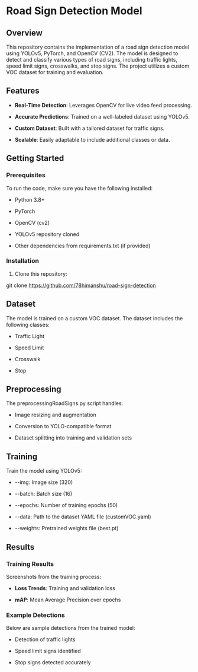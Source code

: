
Road Sign Detection Model
=========================

Overview
--------

This repository contains the implementation of a road sign detection model using YOLOv5, PyTorch, and OpenCV (CV2). The model is designed to detect and classify various types of road signs, including traffic lights, speed limit signs, crosswalks, and stop signs. The project utilizes a custom VOC dataset for training and evaluation.

Features
--------

*   **Real-Time Detection**: Leverages OpenCV for live video feed processing.
    
*   **Accurate Predictions**: Trained on a well-labeled dataset using YOLOv5.
    
*   **Custom Dataset**: Built with a tailored dataset for traffic signs.
    
*   **Scalable**: Easily adaptable to include additional classes or data.
    

Getting Started
---------------

### Prerequisites

To run the code, make sure you have the following installed:

*   Python 3.8+
    
*   PyTorch
    
*   OpenCV (cv2)
    
*   YOLOv5 repository cloned
    
*   Other dependencies from requirements.txt (if provided)

### Installation

1.  Clone this repository:
    

git clone https://github.com/78himanshu/road-sign-detection

Dataset
-------

The model is trained on a custom VOC dataset. The dataset includes the following classes:

*   Traffic Light
    
*   Speed Limit
    
*   Crosswalk
    
*   Stop

Preprocessing
-------------

The preprocessingRoadSigns.py script handles:

*   Image resizing and augmentation
    
*   Conversion to YOLO-compatible format
    
*   Dataset splitting into training and validation sets


Training
--------

Train the model using YOLOv5:


*   --img: Image size (320)
    
*   \--batch: Batch size (16)
    
*   \--epochs: Number of training epochs (50)
    
*   \--data: Path to the dataset YAML file (customVOC.yaml)
    
*   \--weights: Pretrained weights file (best.pt)

Results
-------

### Training Results

Screenshots from the training process:

*   **Loss Trends**: Training and validation loss
    
*   **mAP**: Mean Average Precision over epochs
    

### Example Detections

Below are sample detections from the trained model:

*   Detection of traffic lights
    
*   Speed limit signs identified
    
*   Stop signs detected accurately
